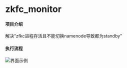 # zkfc_monitor
 
#### 项目介绍
 解决“zfkc进程存活且不能切换namenode导致都为standby”
 
#### 执行流程
![界面示例](https://raw.githubusercontent.com/wiki/zhanghuang03/zkfc_monitor/images/1.jpg "界面示例")
